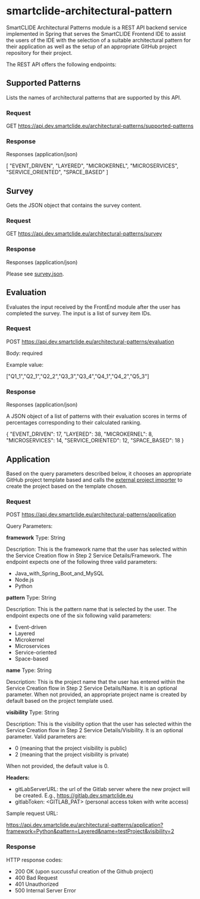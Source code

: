 # smartclide-architectural-pattern

SmartCLIDE Architectural Patterns module is a REST API backend service implemented in Spring that serves the SmartCLIDE Frontend IDE to assist the users of the IDE with the selection of a suitable architectural pattern for their application as well as the setup of an appropriate GitHub project repository for their project.

The REST API offers the following endpoints:

## Supported Patterns

Lists the names of architectural patterns that are supported by this API.

### Request

GET https://api.dev.smartclide.eu/architectural-patterns/supported-patterns

### Response

Responses (application/json)

[
    "EVENT_DRIVEN",
    "LAYERED",
    "MICROKERNEL",
    "MICROSERVICES",
    "SERVICE_ORIENTED",
    "SPACE_BASED"
]

## Survey

Gets the JSON object that contains the survey content.

### Request

GET https://api.dev.smartclide.eu/architectural-patterns/survey

### Response

Responses (application/json)

Please see [survey.json](src/main/resources/jsonfiles/survey.json).

## Evaluation

Evaluates the input received by the FrontEnd module after the user has completed the survey. The input is a list of survey item IDs.

### Request

POST https://api.dev.smartclide.eu/architectural-patterns/evaluation

Body: required

Example value:

["Q1_1","Q2_1","Q2_2","Q3_3","Q3_4","Q4_1","Q4_2","Q5_3"]
 
### Response

Responses (application/json) 

A JSON object of a list of patterns with their evaluation scores in terms of percentages corresponding to their calculated ranking.

{
    "EVENT_DRIVEN": 17, 
    "LAYERED": 38,
    "MICROKERNEL": 8,
    "MICROSERVICES": 14,
    "SERVICE_ORIENTED": 12,
    "SPACE_BASED": 18
}

## Application

Based on the query parameters described below, it chooses an appropriate GitHub project template based and calls the [external project importer](https://github.com/eclipse-opensmartclide/smartclide-external-project-importer/blob/main/src/main/java/smartclide/projectimporter/controller/ProjectImportController.java) to create the project based on the template chosen.

### Request

POST  https://api.dev.smartclide.eu/architectural-patterns/application 

Query Parameters:

**framework**
Type: String

Description: This is the framework name that the user has selected within the Service Creation flow in Step 2 Service Details/Framework. The endpoint expects one of the following three valid parameters:

- Java_with_Spring_Boot_and_MySQL
- Node.js
- Python

**pattern**
Type: String

Description: This is the pattern name that is selected by the user. The endpoint expects one of the six following valid parameters:

- Event-driven
- Layered
- Microkernel
- Microservices
- Service-oriented
- Space-based

**name**
Type: String

Description: This is the project name that the user has entered within the Service Creation flow in Step 2 Service Details/Name. It is an optional parameter.
When not provided, an appropriate project name is created by default based on the project template used.

**visibility** 
Type: String

Description: This is the visibility option that the user has selected within the Service Creation flow in Step 2 Service Details/Visibility. It is an optional parameter. Valid parameters are:

- 0 (meaning that the project visibility is public)
- 2 (meaning that the project visibility is private)

When not provided, the default value is 0. 

**Headers:**
- gitLabServerURL: the url of the Gitlab server where the new project will be created. E.g., https://gitlab.dev.smartclide.eu
- gitlabToken: <GITLAB_PAT> (personal access token with write access)

Sample request URL:
 
https://api.dev.smartclide.eu/architectural-patterns/application?framework=Python&pattern=Layered&name=testProject&visibility=2

### Response 

HTTP response codes:
- 200 OK (upon succussful creation of the Github project)
- 400 Bad Request
- 401 Unauthorized
- 500 Internal Server Error

